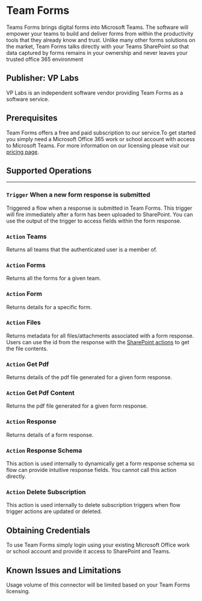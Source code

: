 # Team Forms

Teams Forms brings digital forms into Microsoft Teams. The software will empower your teams to build and deliver forms from within the productivity tools that they already know and trust. Unlike many other forms solutions on the market, Team Forms talks directly with your Teams SharePoint so that data captured by forms remains in your ownership and never leaves your trusted office 365 environment

## Publisher: VP Labs

VP Labs is an independent software vendor providing Team Forms as a software service.

## Prerequisites

Team Forms offers a free and paid subscription to our service.To get started you simply need a Microsoft Office 365 work or school account with access to Microsoft Teams. For more information on our licensing please visit our [pricing page]('https://teamforms.app/pricing').

## Supported Operations

---

### `Trigger` When a new form response is submitted

Triggered a flow when a response is submitted in Team Forms. This trigger will fire immediately after a form has been uploaded to SharePoint. You can use the output of the trigger to access fields within the form response.

### `Action` Teams

Returns all teams that the authenticated user is a member of.

### `Action` Forms

Returns all the forms for a given team.

### `Action` Form

Returns details for a specific form.

### `Action` Files

Returns metadata for all files/attachments associated with a form response. Users can use the id from the response with the [SharePoint actions]('https://learn.microsoft.com/en-us/connectors/sharepointonline/') to get the file contents.

### `Action` Get Pdf

Returns details of the pdf file generated for a given form response.

### `Action` Get Pdf Content

Returns the pdf file generated for a given form response.

### `Action` Response

Returns details of a form response.

### `Action` Response Schema

This action is used internally to dynamically get a form response schema so flow can provide intuitive response fields. You cannot call this action directly.

### `Action` Delete Subscription

This action is used internally to delete subscription triggers when flow trigger actions are updated or deleted.

## Obtaining Credentials

To use Team Forms simply login using your existing Microsoft Office work or school account and provide it access to SharePoint and Teams.

## Known Issues and Limitations

Usage volume of this connector will be limited based on your Team Forms licensing.
